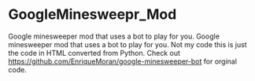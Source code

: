 # GoogleMinesweepr_Mod
Google minesweeper mod that uses a bot to play for you.
Google minesweeper mod that uses a bot to play for you. Not my code this is just the code in HTML converted from Python. Check out https://github.com/EnriqueMoran/google-minesweeper-bot for orginal code.
